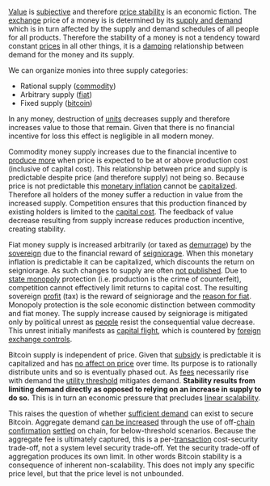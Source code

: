 [Value](Glossary#value) is [subjective](https://en.wikipedia.org/wiki/Subjective_theory_of_value) and therefore [price stability](https://en.wikipedia.org/wiki/Price_stability) is an economic fiction. The [exchange](Glossary#exchange) price of a money is is determined by its [supply and demand](https://en.m.wikipedia.org/wiki/Supply_and_demand) which is in turn affected by the supply and demand schedules of all people for all products. Therefore the stability of a money is not a tendency toward constant [prices](Glossary#price) in all other things, it is a [damping](https://en.wikipedia.org/wiki/Damping_ratio) relationship between demand for the money and its supply.

We can organize monies into three supply categories:

* Rational supply ([commodity](https://en.wikipedia.org/wiki/Commodity))
* Arbitrary supply ([fiat](https://en.wikipedia.org/wiki/Fiat_money))
* Fixed supply ([bitcoin](https://en.wikipedia.org/wiki/Bitcoin))

In any money, destruction of [units](Glossary#unit) decreases supply and therefore increases value to those that remain. Given that there is no financial incentive for loss this effect is negligible in all modern money.

Commodity money supply increases due to the financial incentive to [produce more](https://en.m.wikipedia.org/wiki/Gold_mining) when price is expected to be at or above production cost (inclusive of capital cost). This relationship between price and supply is predictable despite price (and therefore supply) not being so. Because price is not predictable this [monetary inflation](https://en.wikipedia.org/wiki/Monetary_inflation) cannot be [capitalized](https://en.wikipedia.org/wiki/Present_value). Therefore all holders of the money suffer a reduction in value from the increased supply. Competition ensures that this production financed by existing holders is limited to the [capital cost](Glossary#interest). The feedback of value decrease resulting from supply increase reduces production incentive, creating stability.

Fiat money supply is increased arbitrarily (or taxed as [demurrage](https://en.wikipedia.org/wiki/Demurrage_(currency))) by the [sovereign](https://en.wikipedia.org/wiki/Sovereignty) due to the financial reward of [seigniorage](https://en.wikipedia.org/wiki/Seigniorage). When this monetary inflation is predictable it can be capitalized, which discounts the return on seigniorage. As such changes to supply are often [not published](https://www.reuters.com/article/us-venezuela-economy/crisis-hit-venezuela-halts-publication-of-another-major-indicator-idUSKBN16S1YF). Due to [state monopoly](https://en.wikipedia.org/wiki/State_monopoly) protection (i.e. production is the crime of counterfeit), competition cannot effectively limit returns to capital cost. The resulting sovereign [profit](Glossary#profit) (tax) is the reward of seigniorage and the [reason for fiat](Reservation-Principle). Monopoly protection is the sole economic distinction between commodity and fiat money. The supply increase caused by seigniorage is mitigated only by political unrest as [people](Glossary#person) resist the consequential value decrease. This unrest initially manifests as [capital flight](https://en.wikipedia.org/wiki/Capital_flight), which is countered by [foreign exchange controls](https://en.wikipedia.org/wiki/Foreign_exchange_controls).

Bitcoin supply is independent of price. Given that [subsidy](Glossary#subsidy) is predictable it is capitalized and has [no affect on price](Inflation-Fallacy) over time. Its purpose is to rationally distribute units and so is eventually phased out. As [fees](Glossary#fee) necessarily rise with demand the [utility threshold](Utility-Threshold-Property) mitigates demand. **Stability results from limiting demand directly as opposed to relying on an increase in supply to do so.** This is in turn an economic pressure that precludes [linear scalability](https://en.wikipedia.org/wiki/Scalability).

This raises the question of whether [sufficient demand](Threat-Level-Paradox) can exist to secure Bitcoin. Aggregate demand [can be increased](https://en.wikipedia.org/wiki/Lightning_Network) through the use of off-[chain](Glossary#chain) [confirmation](Glossary#confirmation) [settled](https://en.wikipedia.org/wiki/Settlement_(finance)) on chain, for below-threshold scenarios. Because the aggregate fee is ultimately captured, this is a per-[transaction](Glossary#transaction) cost-security trade-off, not a system level security trade-off. Yet the security trade-off of aggregation produces its own limit. In other words Bitcoin stability is a consequence of inherent non-scalability. This does not imply any specific price level, but that the price level is not unbounded.

